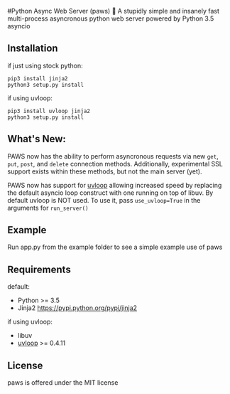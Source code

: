 #Python Async Web Server (paws) 🐾
A stupidly simple and insanely fast multi-process asyncronous python web server powered by Python 3.5 asyncio

Installation
------------
if just using stock python:
```
pip3 install jinja2
python3 setup.py install
```
if using uvloop:
```
pip3 install uvloop jinja2
python3 setup.py install
```


What's New:
-----------
PAWS now has the ability to perform asyncronous requests via new `get`, `put`, `post`, and `delete` connection methods. Additionally, experimental SSL support exists within these methods, but not the main server (yet).

PAWS now has support for [uvloop](http://github.com/magicstack/uvloop) allowing increased speed by replacing the default asyncio loop construct with one running on top of libuv. By default uvloop is NOT used. To use it, pass `use_uvloop=True` in the arguments for `run_server()`

Example
-------
Run app.py from the example folder to see a simple example use of paws


Requirements
------------
default:
- Python >= 3.5
- Jinja2 https://pypi.python.org/pypi/jinja2

if using uvloop:
- libuv
- [uvloop](http://github.com/magicstack/uvloop) >= 0.4.11

License
-------
paws is offered under the MIT license
